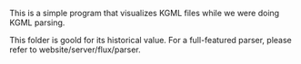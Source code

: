 This is a simple program that visualizes KGML files while we were
doing KGML parsing.

This folder is goold for its historical value. For a full-featured
parser, please refer to website/server/flux/parser.

